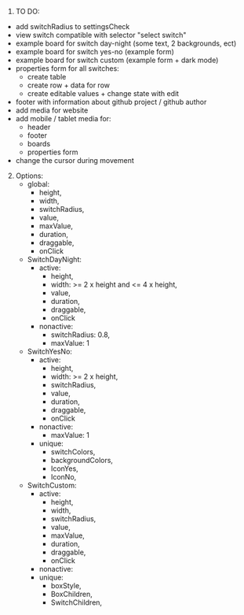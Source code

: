 1. TO DO:

- add switchRadius to settingsCheck
- view switch compatible with selector "select switch"
- example board for switch day-night (some text, 2 backgrounds, ect)
- example board for switch yes-no (example form)
- example board for switch custom (example form + dark mode)
- properties form for all switches:
  - create table
  - create row + data for row
  - create editable values + change state with edit
- footer with information about github project / github author
- add media for website
- add mobile / tablet media for:
  - header
  - footer
  - boards
  - properties form
- change the cursor during movement

2. Options:
   - global:
     - height,
     - width,
     - switchRadius,
     - value,
     - maxValue,
     - duration,
     - draggable,
     - onClick
   - SwitchDayNight:
     - active:
       - height,
       - width: >= 2 x height and <= 4 x height,
       - value,
       - duration,
       - draggable,
       - onClick
     - nonactive:
       - switchRadius: 0.8,
       - maxValue: 1
   - SwitchYesNo:
     - active:
       - height,
       - width: >= 2 x height,
       - switchRadius,
       - value,
       - duration,
       - draggable,
       - onClick
     - nonactive:
       - maxValue: 1
     - unique:
       - switchColors,
       - backgroundColors,
       - IconYes,
       - IconNo,
   - SwitchCustom:
     - active:
       - height,
       - width,
       - switchRadius,
       - value,
       - maxValue,
       - duration,
       - draggable,
       - onClick
     - nonactive:
     - unique:
       - boxStyle,
       - BoxChildren,
       - SwitchChildren,
